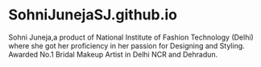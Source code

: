 # SohniJunejaSJ.github.io
Sohni Juneja,a product of National Institute of Fashion Technology (Delhi) where she got her proficiency in her passion for Designing and Styling.
Awarded No.1 Bridal Makeup Artist in Delhi NCR and Dehradun.
